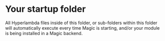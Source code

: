
# Your startup folder

All Hyperlambda files inside of this folder, or sub-folders within this folder will
automatically execute every time Magic is starting, and/or your module is being installed
in a Magic backend.
